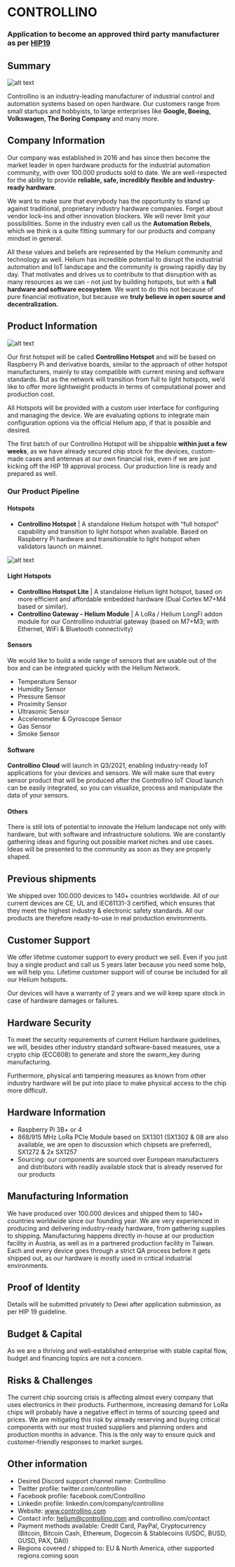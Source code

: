 # CONTROLLINO
### Application to become an approved third party manufacturer as per [HIP19](https://github.com/helium/HIP/blob/master/0019-third-party-manufacturers.md)

## Summary

![alt text](https://www.controllino.com/wp-content/uploads/2021/06/HIP19_Logo.png "Controllino Logo")

Controllino is an industry-leading manufacturer of industrial control and automation systems based on open hardware. Our customers range from small startups and hobbyists, to large enterprises like **Google, Boeing, Volkswagen, The Boring Company** and many more.

## Company Information

Our company was established in 2016 and has since then become the market leader in open hardware products for the industrial automation community, with over 100.000 products sold to date. We are well-respected for the ability to provide **reliable, safe, incredibly flexible and industry-ready hardware**.

We want to make sure that everybody has the opportunity to stand up against traditional, proprietary industry hardware companies. Forget about vendor lock-ins and other innovation blockers. We will never limit your possibilities. Some in the industry even call us the **Automation Rebels**, which we think is a quite fitting summary for our products and company mindset in general.

All these values and beliefs are represented by the Helium community and technology as well. Helium has incredible potential to disrupt the industrial automation and IoT landscape and the community is growing rapidly day by day. That motivates and drives us to contribute to that disruption with as many resources as we can - not just by building hotspots, but with a **full hardware and software ecosystem**. We want to do this not because of pure financial motivation, but because we **truly believe in open source and decentralization.**

## Product Information

![alt text](https://www.controllino.com/wp-content/uploads/2021/06/HIP19_HeaderIMG.jpg "Controllino Hotspot Header")

Our first hotspot will be called **Controllino Hotspot** and will be based on Raspberry Pi and derivative boards, similar to the approach of other hotspot manufacturers, mainly to stay compatible with current mining and software standards. But as the network will transition from full to light hotspots, we’d like to offer more lightweight products in terms of computational power and production cost.

All Hotspots will be provided with a custom user interface for configuring and managing the device. We are evaluating options to integrate main configuration options via the official Helium app, if that is possible and desired.

The first batch of our Controllino Hotspot will be shippable **within just a few weeks**, as we have already secured chip stock for the devices, custom-made cases and antennas at our own financial risk, even if we are just kicking off the HIP 19 approval process. Our production line is ready and prepared as well. 

### Our Product Pipeline

#### Hotspots

* **Controllino Hotspot** | A standalone Helium hotspot with “full hotspot” capability and transition to light hotspot when available. Based on Raspberry Pi hardware and transitionable to light hotspot when validators launch on mainnet.

![alt text](https://www.controllino.com/wp-content/uploads/2021/06/HIP19_ImageMulti.png "Controllino Hotspot Images and Render")

#### Light Hotspots

* **Controllino Hotspot Lite** | A standalone Helium light hotspot, based on more efficient and affordable embedded hardware (Dual Cortex M7+M4 based or similar).
* **Controllino Gateway - Helium Module** | A LoRa / Helium LongFi addon module for our Controllino industrial gateway (based on M7+M3; with Ethernet, WiFi & Bluetooth connectivity)

#### Sensors

We would like to build a wide range of sensors that are usable out of the box and can be integrated quickly with the Helium Network. 
* Temperature Sensor
* Humidity Sensor
* Pressure Sensor
* Proximity Sensor
* Ultrasonic Sensor
* Accelerometer & Gyroscope Sensor
* Gas Sensor
* Smoke Sensor

#### Software

**Controllino Cloud** will launch in Q3/2021, enabling industry-ready IoT applications for your devices and sensors. We will make sure that every sensor product that will be produced after the Controllino IoT Cloud launch can be easily integrated, so you can visualize, process and manipulate the data of your sensors.

#### Others

There is still lots of potential to innovate the Helium landscape not only with hardware, but with software and infrastructure solutions. We are constantly gathering ideas and figuring out possible market niches and use cases. Ideas will be presented to the community as soon as they are properly shaped.

## Previous shipments

We shipped over 100.000 devices to 140+ countries worldwide. All of our current devices are CE, UL and IEC61131-3 certified, which ensures that they meet the highest industry & electronic safety standards. All our products are therefore ready-to-use in real production environments.

## Customer Support

We offer lifetime customer support to every product we sell. Even if you just buy a single product and call us 5 years later because you need some help, we will help you. Lifetime customer support will of course be included for all our Helium hotspots.

Our devices will have a warranty of 2 years and we will keep spare stock in case of hardware damages or failures.

## Hardware Security

To meet the security requirements of current Helium hardware guidelines, we will, besides other industry standard software-based measures, use a crypto chip (ECC608) to generate and store the swarm_key during manufacturing.

Furthermore, physical anti tampering measures as known from other industry hardware will be put into place to make physical access to the chip more difficult.

## Hardware Information

* Raspberry Pi 3B+ or 4
* 868/915 MHz LoRa PCIe Module based on SX1301 (SX1302 & 08 are also available, we are open to discussion which chipsets are preferred), SX1272 & 2x SX1257
* Sourcing: our components are sourced over European manufacturers and distributors with readily available stock that is already reserved for our products

## Manufacturing Information

We have produced over 100.000 devices and shipped them to 140+ countries worldwide since our founding year. We are very experienced in producing and delivering industry-ready hardware, from gathering supplies to shipping. Manufacturing happens directly in-house at our production facility in Austria, as well as in a partnered production facility in Taiwan. Each and every device goes through a strict QA process before it gets shipped out, as our hardware is mostly used in critical industrial environments.

## Proof of Identity

Details will be submitted privately to Dewi after application submission, as per HIP 19 guideline.

## Budget & Capital

As we are a thriving and well-established enterprise with stable capital flow, budget and financing topics are not a concern.

## Risks & Challenges

The current chip sourcing crisis is affecting almost every company that uses electronics in their products. Furthermore, increasing demand for LoRa chips will probably have a negative effect in terms of sourcing speed and prices. We are mitigating this risk by already reserving and buying critical components with our most trusted suppliers and planning orders and production months in advance. This is the only way to ensure quick and customer-friendly responses to market surges.

## Other information

* Desired Discord support channel name: Controllino
* Twitter profile: twitter.com/controllino
* Facebook profile: facebook.com/Controllino
* Linkedin profile:  linkedin.com/company/controllino
* Website: www.controllino.com
* Contact info: helium@controllino.com and controllino.com/contact 
* Payment methods available: Credit Card, PayPal, Cryptocurrency (Bitcoin, Bitcoin Cash, Ethereum, Dogecoin & Stablecoins (USDC, BUSD, GUSD, PAX, DAI))
* Regions covered / shipped to: EU & North America, other supported regions coming soon
